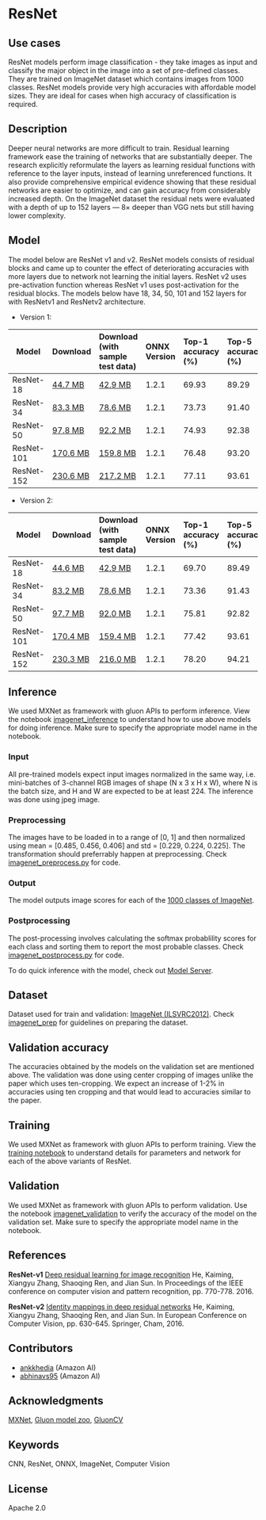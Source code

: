 # ResNet

## Use cases
ResNet models perform image classification - they take images as input and classify the major object in the image into a set of pre-defined classes. They are trained on ImageNet dataset which contains images from 1000 classes. ResNet models provide very high accuracies with affordable model sizes. They are ideal for cases when high accuracy of classification is required.

## Description
Deeper neural networks are more difficult to train. Residual learning framework ease the training of networks that are substantially deeper. The research explicitly reformulate the layers as learning residual functions with reference to the layer inputs, instead of learning unreferenced functions. It also provide comprehensive empirical evidence showing that these residual networks are easier to optimize, and can gain accuracy from considerably increased depth. On the ImageNet dataset the residual nets were evaluated with a depth of up to 152 layers — 8× deeper than VGG nets but still having lower complexity. 

## Model

The model below are ResNet v1 and v2. ResNet models consists of residual blocks and came up to counter the effect of deteriorating accuracies with more layers due to network not learning the initial layers.
ResNet v2 uses pre-activation function whereas ResNet v1  uses post-activation for the residual blocks. The models below have 18, 34, 50, 101 and 152 layers for with ResNetv1 and ResNetv2 architecture.

* Version 1:

 |Model        |Download  | Download (with sample test data)|ONNX Version|Top-1 accuracy (%)|Top-5 accuracy (%)|
|-------------|:--------------|:--------------|:--------------|:--------------|:--------------|
|ResNet-18|    [44.7 MB](https://s3.amazonaws.com/onnx-model-zoo/resnet/resnet18v1/resnet18v1.onnx)    | [42.9 MB](https://s3.amazonaws.com/onnx-model-zoo/resnet/resnet18v1/resnet18v1.tar.gz)    |  1.2.1  | 69.93         |    89.29|         
|ResNet-34|    [83.3 MB](https://s3.amazonaws.com/onnx-model-zoo/resnet/resnet34v1/resnet34v1.onnx)    |  [78.6 MB](https://s3.amazonaws.com/onnx-model-zoo/resnet/resnet34v1/resnet34v1.tar.gz)    |  1.2.1   |73.73         |     91.40           |
|ResNet-50|    [97.8 MB](https://s3.amazonaws.com/onnx-model-zoo/resnet/resnet50v1/resnet50v1.onnx)    | [92.2 MB](https://s3.amazonaws.com/onnx-model-zoo/resnet/resnet50v1/resnet50v1.tar.gz)    |1.2.1    |74.93         |     92.38           |
|ResNet-101|    [170.6 MB](https://s3.amazonaws.com/onnx-model-zoo/resnet/resnet101v1/resnet101v1.onnx)    | [159.8 MB](https://s3.amazonaws.com/onnx-model-zoo/resnet/resnet101v1/resnet101v1.tar.gz)    |  1.2.1    | 76.48         |     93.20           |
|ResNet-152|    [230.6 MB](https://s3.amazonaws.com/onnx-model-zoo/resnet/resnet152v1/resnet152v1.onnx)    | [217.2 MB](https://s3.amazonaws.com/onnx-model-zoo/resnet/resnet152v1/resnet152v1.tar.gz)    | 1.2.1   |77.11         |     93.61           |


* Version 2:

 |Model        |Download  | Download (with sample test data)|ONNX Version|Top-1 accuracy (%)|Top-5 accuracy (%)|
|-------------|:--------------|:--------------|:--------------|:--------------|:--------------|
|ResNet-18|    [44.6 MB](https://s3.amazonaws.com/onnx-model-zoo/resnet/resnet18v2/resnet18v2.onnx)    |  [42.9 MB](https://s3.amazonaws.com/onnx-model-zoo/resnet/resnet18v2/resnet18v2.tar.gz)    | 1.2.1   |    69.70         |     89.49          |
|ResNet-34|    [83.2 MB](https://s3.amazonaws.com/onnx-model-zoo/resnet/resnet34v2/resnet34v2.onnx)    | [78.6 MB](https://s3.amazonaws.com/onnx-model-zoo/resnet/resnet34v2/resnet34v2.tar.gz)    |  1.2.1   | 73.36         |     91.43           |
|ResNet-50|    [97.7 MB](https://s3.amazonaws.com/onnx-model-zoo/resnet/resnet50v2/resnet50v2.onnx)    |  [92.0 MB](https://s3.amazonaws.com/onnx-model-zoo/resnet/resnet50v2/resnet50v2.tar.gz)    | 1.2.1 |75.81         |     92.82           |
|ResNet-101|    [170.4 MB](https://s3.amazonaws.com/onnx-model-zoo/resnet/resnet101v2/resnet101v2.onnx)    |[159.4 MB](https://s3.amazonaws.com/onnx-model-zoo/resnet/resnet101v2/resnet101v2.tar.gz)    |  1.2.1   | 77.42         |     93.61           |
|ResNet-152|    [230.3 MB](https://s3.amazonaws.com/onnx-model-zoo/resnet/resnet152v2/resnet152v2.onnx)    | [216.0 MB](https://s3.amazonaws.com/onnx-model-zoo/resnet/resnet152v2/resnet152v2.tar.gz)    | 1.2.1    | 78.20         |     94.21           |


## Inference
We used MXNet as framework with gluon APIs to perform inference. View the notebook [imagenet_inference](../imagenet_inference.ipynb) to understand how to use above models for doing inference. Make sure to specify the appropriate model name in the notebook. 

### Input 
All pre-trained models expect input images normalized in the same way, i.e. mini-batches of 3-channel RGB images of shape (N x 3 x H x W), where N is the batch size, and H and W are expected to be at least 224. 
The inference was done using jpeg image.

### Preprocessing
The images have to be loaded in to a range of [0, 1] and then normalized using mean = [0.485, 0.456, 0.406] and std = [0.229, 0.224, 0.225]. The transformation should preferrably happen at preprocessing. Check [imagenet_preprocess.py](../imagenet_preprocess.py) for code.

### Output
The model outputs image scores for each of the [1000 classes of ImageNet](../synset.txt).

### Postprocessing
The post-processing involves calculating the softmax probablility scores for each class and sorting them to report the most probable classes. Check [imagenet_postprocess.py](../imagenet_postprocess.py) for code.

To do quick inference with the model, check out [Model Server](https://github.com/awslabs/mxnet-model-server/blob/master/docs/model_zoo.md/#resnet_header).

## Dataset
Dataset used for train and validation: [ImageNet (ILSVRC2012)](http://www.image-net.org/challenges/LSVRC/2012/). Check [imagenet_prep](../imagenet_prep.md) for guidelines on preparing the dataset.


## Validation accuracy
The accuracies obtained by the models on the validation set are mentioned above. The validation was done using center cropping of images unlike the paper which uses ten-cropping. We expect an increase of 1-2% in accuracies using ten cropping and that would lead to accuracies similar to the paper.

## Training
We used MXNet as framework with gluon APIs to perform training. View the [training notebook](train_resnet.ipynb) to understand details for parameters and network for each of the above variants of ResNet.

## Validation
We used MXNet as framework with gluon APIs to perform validation. Use the notebook [imagenet_validation](../imagenet_validation.ipynb) to verify the accuracy of the model on the validation set. Make sure to specify the appropriate model name in the notebook.

## References
**ResNet-v1**
[Deep residual learning for image recognition](https://arxiv.org/abs/1512.03385)
 He, Kaiming, Xiangyu Zhang, Shaoqing Ren, and Jian Sun. In Proceedings of the IEEE conference on computer vision and pattern recognition, pp. 770-778. 2016.

**ResNet-v2**
[Identity mappings in deep residual networks](https://arxiv.org/abs/1603.05027)
He, Kaiming, Xiangyu Zhang, Shaoqing Ren, and Jian Sun.
In European Conference on Computer Vision, pp. 630-645. Springer, Cham, 2016.

## Contributors
* [ankkhedia](https://github.com/ankkhedia) (Amazon AI)
* [abhinavs95](https://github.com/abhinavs95) (Amazon AI)

## Acknowledgments
[MXNet](http://mxnet.incubator.apache.org), [Gluon model zoo](https://mxnet.incubator.apache.org/api/python/gluon/model_zoo.html), [GluonCV](https://gluon-cv.mxnet.io)

## Keywords
CNN, ResNet, ONNX, ImageNet, Computer Vision 

## License
Apache 2.0
